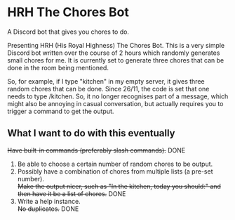 # HRH The Chores Bot
A Discord bot that gives you chores to do.
<br>

Presenting HRH (His Royal Highness) The Chores Bot. This is a very simple Discord bot written over the course of 2 hours which randomly generates small chores for me.
It is currently set to generate three chores that can be done in the room being mentioned.
<br>

So, for example, if I type "kitchen" in my empty server, it gives three random chores that can be done. Since 26/11, the code is set that one needs to type /kitchen. So, it no longer recognises part of a message, which might also be annoying in casual conversation, but actually requires you to trigger a command to get the output.
<br>

## What I want to do with this eventually <br>

~~Have built-in commands (preferably slash commands).~~ DONE <br>
 1. Be able to choose a certain number of random chores to be output. <br>
 2. Possibly have a combination of chores from multiple lists (a pre-set number). <br>
~~Make the output nicer, such as "In the kitchen, today you should:" and then have it be a list of chores.~~ DONE <br>
 3. Write a help instance. <br>
~~No duplicates.~~ DONE

